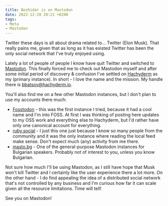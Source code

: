 ```yaml
---
title: Bozhidar is on Mastodon
date: 2022-12-20 20:21 +0200
tags:
- Meta
- Mastodon
---
```


Twitter these days is all about drama related to... Twitter (Elon Musk).
That really pains me, given that as long as it has existed Twitter has been
the only social network that I've truly enjoyed using.

Lately a lot of people of people I know have quit Twitter and switched to
[Mastodon](https://mastodon.social/). This finally forced me to check out
Mastodon myself and after some initial period of discovery & confusion I've
settled on [Hachyderm](https://hachyderm.io) as my (primary instance). In short -
I love the name and the mission. My handle there is
[bbatsov@hachyderm.io](https://hachyderm.io/@bbatsov).

You'll also find me on a few other Mastodon instances, but I don't plan to use my accounts there much:

- [Fosstodon](https://fosstodon.org) - this was the first instance I tried, because it had a cool name and I'm into FOSS. At first I was thinking of posting here updates to my OSS work and everything else to Hachyderm, but I'd rather have only one canonical account for everything.
- [ruby.social](https://ruby.social) - I just this one just because I know so many people from the community and it was the only instance where reading the local feed make sense. Don't expect much (any) activity from me there.
- [masto.bg](https://masto.bg) - One of the general-purpose Mastodon instances for Bulgarian speakers. Probably not of interest to you, unless you know Bulgarian.

Not sure how much I'll be using Mastodon, as I still have hope that Musk won't kill Twitter and I certainly like the user experience there a lot more.
On the other hand - I do find appealing the idea of a distributed social network that's not controlled by any business and I'm curious how far it can scale
given all the resource limitations. Time will tell!

See you on Mastodon!
